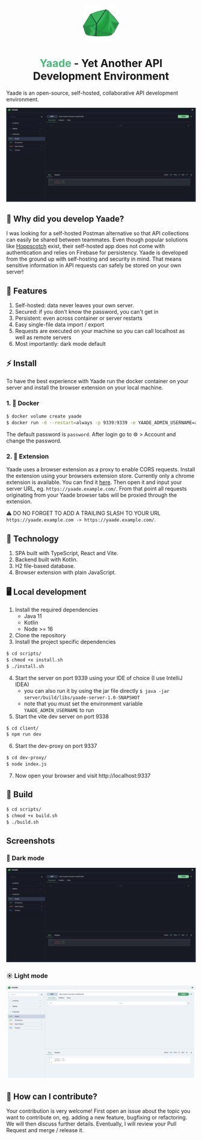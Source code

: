 <p align="center">
    <img src="assets/YaadeIcon.png" alt="yaade-icon"/>
</p>

<h1 align="center"><span style="color:#48bb78">Yaade</span> - Yet Another API Development Environment</h1>

Yaade is an open-source, self-hosted, collaborative API development environment.

<img src="assets/dark-mode.jpg" alt="dark-mode-screenshot"/>

## 🤔 Why did you develop Yaade?

I was looking for a self-hosted Postman alternative so that API collections can easily be shared between teammates. Even though popular solutions like <a href="https://hoppscotch.io/de/">Hoppscotch</a> exist, their self-hosted app does not come with authentication and relies on Firebase for persistency. Yaade is developed from the ground up with self-hosting and security in mind. That means sensitive information in API requests can safely be stored on your own server!

## 🌟 Features

1. Self-hosted: data never leaves your own server.
2. Secured: if you don't know the password, you can't get in
3. Persistent: even across container or server restarts
4. Easy single-file data import / export
5. Requests are executed on your machine so you can call localhost as well as remote servers
6. Most importantly: dark mode default

## ⚡ Install

To have the best experience with Yaade run the docker container on your server and install the browser extension on your local machine.

### 1. 🐋 Docker

```bash
$ docker volume create yaade
$ docker run -d --restart=always -p 9339:9339 -e YAADE_ADMIN_USERNAME=admin -v yaade:/app/data --name yaade esperotech/yaade:latest
```

The default password is `password`. After login go to ⚙️ > Account and change the password.

### 2. 🔧 Extension

Yaade uses a browser extension as a proxy to enable CORS requests. Install the extension using your browsers extension store. Currently only a chrome extension is available. You can find it <a href="https://chrome.google.com/webstore/detail/yaade-extension/mddoackclclnbkmofficmmepfnadolfa">here</a>. Then open it and input your server URL, eg. `https://yaade.example.com/`. From that point all requests originating from your Yaade browser tabs will be proxied through the extension.

⚠️ DO NO FORGET TO ADD A TRAILING SLASH TO YOUR URL `https://yaade.example.com -> https://yaade.example.com/`.

## 💾 Technology

1. SPA built with TypeScript, React and Vite.
2. Backend built with Kotlin.
3. H2 file-based database.
4. Browser extension with plain JavaScript.

## 🖥️ Local development

1. Install the required dependencies
    - Java 11
    - Kotlin
    - Node >= 16
2. Clone the repository
3. Install the project specific dependencies
```bash
$ cd scripts/
$ chmod +x install.sh
$ ./install.sh
```
4. Start the server on port 9339 using your IDE of choice (I use IntelliJ IDEA)
    - you can also run it by using the jar file directly `$ java -jar server/build/libs/yaade-server-1.0-SNAPSHOT`
    - note that you must set the environment variable `YAADE_ADMIN_USERNAME` to run
5. Start the vite dev server on port 9338
```bash
$ cd client/
$ npm run dev
```
6. Start the dev-proxy on port 9337
```bash
$ cd dev-proxy/
$ node index.js
```
7. Now open your browser and visit http://localhost:9337

## 🔨 Build

```bash
$ cd scripts/
$ chmod +x build.sh
$ ./build.sh
```

## Screenshots

### 🌙 Dark mode

<img src="assets/dark-mode.jpg" alt="dark-mode-screenshot"/>

### ☀️ Light mode

<img src="assets/light-mode.jpg" alt="light-mode-screenshot"/>

## 🤝  How can I contribute?

Your contribution is very welcome! First open an issue about the topic you want to contribute on, eg. adding a new feature, bugfixing or refactoring. We will then discuss further details. Eventually, I will review your Pull Request and merge / release it.